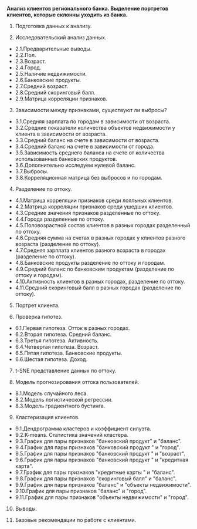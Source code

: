 **Анализ клиентов регионального банка. Выделение портретов клиентов, которые склонны уходить из банка.**

1. Подготовка данных к анализу.

2. Исследовательский анализ данных.
* 2.1.Предварительные выводы.
* 2.2.Пол.
* 2.3.Возраст.
* 2.4.Город.
* 2.5.Наличие недвижимости.
* 2.6.Банковские продукты.
* 2.7.Средний возраст.
* 2.8.Средний скоринговый балл.
* 2.9.Матрица корреляции признаков.

3. Зависимости между признаками, существуют ли выбросы?
* 3.1.Средняя зарплата по городам в зависимости от возраста.
* 3.2.Средние показатели количества объектов недвижимости у клиента в зависимости от возраста.
* 3.3.Средний баланс на счете в зависимости от возраста.
* 3.4.Средний баланс на счете в зависимости от города.
* 3.5.Зависимость среднего баланса на счете от количества использованных банковских продуктов.
* 3.6.Дополнительно исследуем нулевой баланс.
* 3.7.Выбросы.
* 3.8.Корреляционная матрица без выбросов и по городам.

4. Разделение по оттоку.
* 4.1.Матрица корреляции признаков среди лояльных клиентов.
* 4.2.Матрица корреляции признаков среди ушедших клиентов.
* 4.3.Средние значения признаков разделенные по оттоку.
* 4.4.Города разделенные по оттоку.
* 4.5.Половозрастной состав клиентов в разных городах разделенный по оттоку.
* 4.6.Средняя сумма на счетах в разных городах у клиентов разного возраста (разделение по оттоку).
* 4.7.Средняя зарплата клиентов разного возраста в городах (разделение по оттоку).
* 4.8.Банковские продукты разделение по оттоку и городам.
* 4.9.Средний баланс по банковским продуктам (разделение по оттоку и городам).
* 4.10.Активность клиентов в разных городах, разделение по оттоку.
* 4.11.Средний скоринговый балл в разных городах (разделение по оттоку).

5. Портрет клиента.

6. Проверка гипотез.
* 6.1.Первая гипотеза. Отток в разных городах.
* 6.2.Вторая гипотеза. Средний баланс.
* 6.3.Третья гипотеза. Активность.
* 6.4.Четвертая гипотеза. Возраст.
* 6.5.Пятая гипотеза. Банковские продукты.
* 6.6.Шестая гипотеза. Доход.

7. t-SNE представление данных по оттоку.

8. Модель прогнозирования оттока пользователей.
* 8.1.Модель случайного леса.
* 8.2.Модель логистической регрессии.
* 8.3.Модель градиентного бустинга.

9. Кластеризация клиентов.
* 9.1.Дендрограмма кластеров и коэффициент силуэта.
* 9.2.K-means. Статистика значений кластера.
* 9.3.График для пары признаков "банковский продукт" и "баланс".
* 9.4.График для пары признаков "банковский продукт " и "город".
* 9.5.График для пары признаков "банковский продукт " и "возраст".
* 9.6.График для пары признаков "банковский продукт " и "кредитная карта".
* 9.7.График для пары признаков "кредитные карты " и "баланс".
* 9.8.График для пары признаков "скоринговый балл" и "баланс".
* 9.9.График для пары признаков "баланс" и "объекты недвижимости".
* 9.10.График для пары признаков "баланс" и "город".
* 9.11.График для пары признаков "объекты недвижимости" и "город".

10. Выводы.

11. Базовые рекомендации по работе с клиентами.
